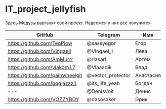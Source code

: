 # IT_project_jellyfish
Здесь Медузы варганят свой проект. Надеемся у них все получится

GitHub | Telegram | Имя | Ранг |
--- | --- | --- | --- |
https://github.com/TeoPlow | @sassyegor | Егор | Тимлид |
https://github.com/Vingaell | @Vingael_l | Лёва | Зам.Тимлид |
https://github.com/AmMurrr | @rlasarl | Артём | - |
https://github.com/vlakom17 | @Vlaaadik | Влад | - |
https://github.com/painwheelgit | @vector_protector | Анастасия | - |
https://github.com/bogjazzz1 | @its_life_yeah | Богдан | - |
--- | @DenisVoit | Денис | - |
https://github.com/VOZZYBOY | @dasosaker | Эрик | - |